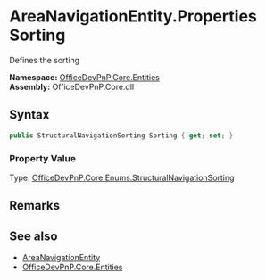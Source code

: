 # AreaNavigationEntity.Properties Sorting
 Defines the sorting   

**Namespace:** [OfficeDevPnP.Core.Entities](OfficeDevPnP.Core.Entities.md)  
**Assembly:** OfficeDevPnP.Core.dll  
## Syntax
```C#
public StructuralNavigationSorting Sorting { get; set; }
```

### Property Value
Type: [OfficeDevPnP.Core.Enums.StructuralNavigationSorting](OfficeDevPnP.Core.Enums.StructuralNavigationSorting.md)  

## Remarks
  
## See also
- [AreaNavigationEntity](OfficeDevPnP.Core.Entities.AreaNavigationEntity.md) 
- [OfficeDevPnP.Core.Entities](OfficeDevPnP.Core.Entities.md) 
